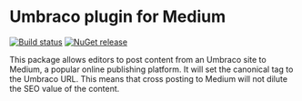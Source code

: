 # Umbraco plugin for Medium

[![Build status](https://ci.appveyor.com/api/projects/status/n1inp09q8o7lpyub/branch/master?svg=true)](https://ci.appveyor.com/project/alindgren/umbraco-medium/branch/master)
[![NuGet release](https://img.shields.io/nuget/v/UmbracoMedium.svg)](https://www.nuget.org/packages/UmbracoMedium)

This package allows editors to post content from an Umbraco site to Medium, a popular online publishing platform. It will set the canonical tag to the Umbraco URL. This means that cross posting to Medium will not dilute the SEO value of the content.
